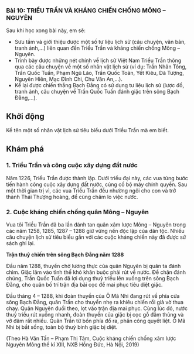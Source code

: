 ### Bài 10: TRIỀU TRẦN VÀ KHÁNG CHIẾN CHỐNG MÔNG – NGUYÊN

Sau khi học xong bài này, em sẽ:
- Sưu tầm và giới thiệu được một số tư liệu lịch sử (câu chuyện, văn bản, tranh ảnh,...) liên quan đến Triều Trần và kháng chiến chống Mông – Nguyên.
- Trình bày được những nét chính về lịch sử Việt Nam Triều Trần thông qua các câu chuyện về một số nhân vật lịch sử (ví dụ: Trần Nhân Tông, Trần Quốc Tuấn, Phạm Ngũ Lão, Trần Quốc Toản, Yết Kiêu, Dã Tượng, Nguyên Hiên, Mạc Đĩnh Chi, Chu Văn An,...).
- Kể lại được chiến thắng Bạch Đằng có sử dụng tư liệu lịch sử (lược đồ, tranh ảnh, câu chuyện về Trần Quốc Tuấn đánh giặc trên sông Bạch Đằng,...).

## Khởi động
Kể tên một số nhân vật lịch sử tiêu biểu dưới Triều Trần mà em biết.

## Khám phá
### 1. Triều Trần và công cuộc xây dựng đất nước
Năm 1226, Triều Trần được thành lập. Dưới triều đại này, các vua từng bước tiến hành công cuộc xây dựng đất nước, củng cố bộ máy chính quyền. Sau một thời gian trị vì, các vua Triều Trần đều nhường ngôi cho con và trở thành Thái Thượng hoàng, để cùng chăm lo việc nước.

### 2. Cuộc kháng chiến chống quân Mông – Nguyên
Vua tôi Triều Trần đã ba lần đánh tan quân xâm lược Mông – Nguyên trong các năm 1258, 1285, 1287 – 1288 giữ vững nền độc lập của dân tộc. Nhiều câu chuyện lịch sử tiêu biểu gắn với các cuộc kháng chiến này đã được sử sách ghi lại.

**Trận thuỷ chiến trên sông Bạch Đằng năm 1288**

Đầu năm 1288, thuyền chở lương thực của quân Nguyên bị quân ta đánh chìm. Giặc lâm vào tình thế khó khăn buộc phải rút về nước. Để chặn đánh chúng, Trần Quốc Tuấn đã lợi dụng thuỷ triều lên xuống trên sông Bạch Đằng, cho quân bố trí trận địa bãi cọc để mai phục tiêu diệt giặc. 

Đầu tháng 4 – 1288, khi đoàn thuyền của Ô Mã Nhi đang rút về phía cửa sông Bạch Đằng, quân Trần cho thuyền nhẹ ra khiêu chiến rồi giả vờ thua chạy. Quân Nguyên đuổi theo, lọt vào trận địa mai phục. Cùng lúc đó, nước thuỷ triều rút xuống nhanh, đoàn thuyền của giặc bị cọc gỗ đâm thủng và vỡ đâm rất nhiều. Quân Trần từ bốn phía đổ ra, phần công quyết liệt. Ô Mã Nhi bị bắt sống, toàn bộ thuỷ binh giặc bị diệt.

(Theo Hà Văn Tấn – Phạm Thị Tâm, Cuộc kháng chiến chống xâm lược Nguyên Mông thế kỉ XIII, NXB Hồng Đức, Hà Nội, 2019)
